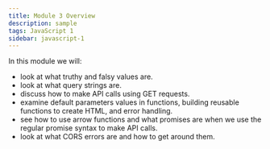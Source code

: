 ```yaml
---
title: Module 3 Overview
description: sample
tags: JavaScript 1
sidebar: javascript-1
---
```


In this module we will:

- look at what truthy and falsy values are.
- look at what query strings are.
- discuss how to make API calls using GET requests.
- examine default parameters values in functions, building reusable functions to create HTML, and error handling.
- see how to use arrow functions and what promises are when we use the regular promise syntax to make API calls.
- look at what CORS errors are and how to get around them.
